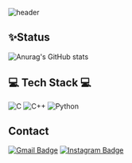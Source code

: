 ![header](https://capsule-render.vercel.app/api?type=waving&color=gradient&customColorList=0,2,2,5,30&height=250&section=header&text=Irene%20Jung&fontSize=80)

<div aligin="center">
  
  ## ✨Status
![Anurag's GitHub stats](https://github-readme-stats.vercel.app/api?username=Irene-Jung&show_icons=true)
  
  
  
  ## 💻 Tech Stack 💻
  
  ![C](https://img.shields.io/badge/c-%2300599C.svg?style=for-the-badge&logo=c&logoColor=white) ![C++](https://img.shields.io/badge/c++-%2300599C.svg?style=for-the-badge&logo=c%2B%2B&logoColor=white) ![Python](https://img.shields.io/badge/python-3670A0?style=for-the-badge&logo=python&logoColor=ffdd54)
  
  
  
  ## Contact
  [![Gmail Badge](https://img.shields.io/badge/Gmail-d14836?style=flat-square&logo=Gmail&logoColor=white&link=mailto:dms05062@gmail.com)](mailto:dms05062@gmail.com) [![Instagram Badge](https://img.shields.io/badge/-Instagram-dd2a7b?style=flat-square&logo=instagram&logoColor=white&link=https://www.instagram.com/pail2_yeun/)](https://www.instagram.com/pail2_yeun/) 
</div>

